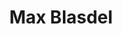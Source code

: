 ---
authors:
- admin
  matter.
education:
email: ""
interests:
- Computational Linguistics
- Information Retrieval
organizations:
- name: Cadmus Group
  url: ""
role: Data Analyst
social:
- icon: envelope
  icon_pack: fas
  link: '#contact'
- icon: github
  icon_pack: fab
  link: https://github.com/mxblsdl
superuser: true
title: Max Blasdel
user_groups:
- Researchers
- Visitors
---